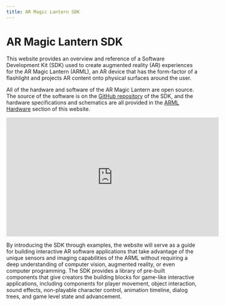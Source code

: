 ```yaml
---
title: AR Magic Lantern SDK
---
```


# AR Magic Lantern SDK

This website provides an overview and reference of a Software Development Kit (SDK) used to create augmented reality (AR) experiences for the AR Magic Lantern (ARML), an AR device that has the form-factor of a flashlight and projects AR content onto physical surfaces around the user. 

All of the hardware and software of the AR Magic Lantern are open source. The source of the software is on the [GitHub repository](https://github.com/fubilab/arml-sdk) of the SDK, and the hardware specifications and schematics are all provided in the [ARML Hardware](hardware.md) section of this website.

<p><iframe width="560" height="315" src="https://www.youtube.com/embed/5iHA6xS8HfE?si=tn7O5EGjMpJnBZ_X" title="YouTube video player" frameborder="0" allow="accelerometer; autoplay; clipboard-write; encrypted-media; gyroscope; picture-in-picture; web-share" referrerpolicy="strict-origin-when-cross-origin" allowfullscreen></iframe></p>

By introducing the SDK through examples, the website will serve as a guide for building interactive AR software applications that take advantage of the unique sensors and imaging capabilities of the ARML without requiring a deep understanding of computer vision, augmented reality, or even computer programming. The SDK provides a library of pre-built components that give creators the building blocks for game-like interactive applications, including components for player movement, object interaction, sound effects, non-playable character control, animation timeline, dialog trees, and game level state and advancement.

